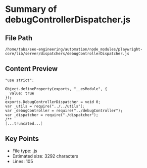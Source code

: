 # Summary of debugControllerDispatcher.js
  
## File Path
`/home/tabs/seo-engineering/automation/node_modules/playwright-core/lib/server/dispatchers/debugControllerDispatcher.js`

## Content Preview
```
"use strict";

Object.defineProperty(exports, "__esModule", {
  value: true
});
exports.DebugControllerDispatcher = void 0;
var _utils = require("../../utils");
var _debugController = require("../debugController");
var _dispatcher = require("./dispatcher");
/**
[...truncated...]
```

## Key Points
- File type: .js
- Estimated size: 3292 characters
- Lines: 105
